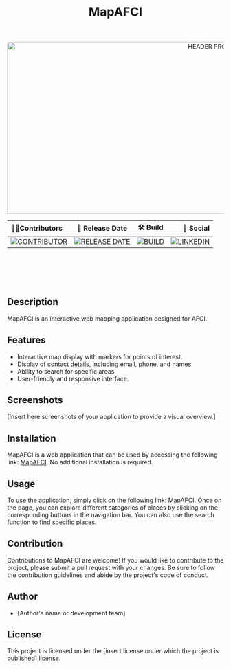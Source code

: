 <!-- Improved compatibility of back to top link: See: https://github.com/Magda-dev -->

<a name="readme-top"></a>

<!--
*** Thanks for checking out this Heroku project
*** Don't forget to give the project a star!
*** Thanks again! Now go create your AWESOME Heroku App! :D
-->
<!-- HEADER README -->
<div align="center">  
  <h1>MapAFCI</h1></br></br>
   <img margin-bottom="3em" src="[lien_vers_votre_image_de_projet]" alt="HEADER PROJECT" width="950" height="400">

| 👩‍💼Contributors                                                                                                                                                                                      |                                                                                 📅 Release Date                                                                                  |                                                                              🛠 Build                                                                               |                                                                                                                                                                                                                                                                                     🧪 Social |
| :-------------------------------------------------------------------------------------------------------------------------------------------------------------------------------------------------- | :------------------------------------------------------------------------------------------------------------------------------------------------------------------------------: | :----------------------------------------------------------------------------------------------------------------------------------------------------------------: | --------------------------------------------------------------------------------------------------------------------------------------------------------------------------------------------------------------------------------------------------------------------------------------------: |
| [![CONTRIBUTOR](https://img.shields.io/badge/Larmet-white?style=flat&label=Magdalena%20&labelColor=%23000000&color=%2361DBD1)](https://www.linkedin.com/in/magdalenalarmet-salesforce-developpeur/) | [![RELEASE DATE](https://img.shields.io/badge/September%202023-white?style=flat&label=Snapshot&labelColor=%23000000&color=%23FFFFFF)](https://github.com/Magda-dev/Legarant_P12) | [![BUILD](https://img.shields.io/badge/passed-brightgreen?style=flat&label=BUILD&labelColor=%23000000&color=%2361f522)](https://github.com/Magda-dev/Legarant_P12) | [![LINKEDIN](https://img.shields.io/badge/Magdalena%20Larmet-white?style=flat&label=Linkedin&labelColor=%23000000&color=%23004182&link=https%3A%2F%2Fwww.linkedin.com%2Fin%2Fmagdalenalarmet-salesforce-developpeur%2F)](https://www.linkedin.com/in/magdalenalarmet-salesforce-developpeur/) |

</div></br></br>
<!-- PROJECT SHIELDS -->
<!--
*** I'm using markdown "reference style" links for readability.
*** Reference links are enclosed in brackets [ ] instead of parentheses ( ).
*** See the bottom of this document for the declaration of the reference variables
*** for contributors-url, forks-url, etc. This is an optional, concise syntax you may use.
*** https://www.markdownguide.org/basic-syntax/#reference-style-links
-->
</div></br></br>
<!-- PROJECT SHIELDS -->
<!--
*** I'm using markdown "reference style" links for readability.
*** Reference links are enclosed in brackets [ ] instead of parentheses ( ).
*** See the bottom of this document for the declaration of the reference variables
*** for contributors-url, forks-url, etc. This is an optional, concise syntax you may use.
*** https://www.markdownguide.org/basic-syntax/#reference-style-links
-->

## Description

MapAFCI is an interactive web mapping application designed for AFCI.

## Features

-   Interactive map display with markers for points of interest.
-   Display of contact details, including email, phone, and names.
-   Ability to search for specific areas.
-   User-friendly and responsive interface.

## Screenshots

[Insert here screenshots of your application to provide a visual overview.]

## Installation

MapAFCI is a web application that can be used by accessing the following link: [MapAFCI](https://madinadvlpr.github.io/map_afci/index.html). No additional installation is required.

## Usage

To use the application, simply click on the following link: [MapAFCI](https://madinadvlpr.github.io/map_afci/index.html). Once on the page, you can explore different categories of places by clicking on the corresponding buttons in the navigation bar. You can also use the search function to find specific places.

## Contribution

Contributions to MapAFCI are welcome! If you would like to contribute to the project, please submit a pull request with your changes. Be sure to follow the contribution guidelines and abide by the project's code of conduct.

## Author

-   [Author's name or development team]

## License

This project is licensed under the [insert license under which the project is published] license.
